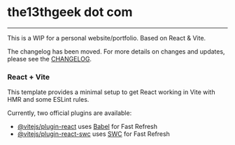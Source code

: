 # the13thgeek dot com
---

This is a WIP for a personal website/portfolio.
Based on React & Vite.

The changelog has been moved.
For more details on changes and updates, please see the [CHANGELOG](./CHANGELOG.md).


### React + Vite


This template provides a minimal setup to get React working in Vite with HMR and some ESLint rules.

Currently, two official plugins are available:

- [@vitejs/plugin-react](https://github.com/vitejs/vite-plugin-react/blob/main/packages/plugin-react/README.md) uses [Babel](https://babeljs.io/) for Fast Refresh
- [@vitejs/plugin-react-swc](https://github.com/vitejs/vite-plugin-react-swc) uses [SWC](https://swc.rs/) for Fast Refresh

